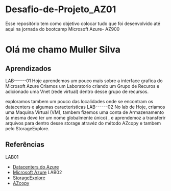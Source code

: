 # Desafio-de-Projeto_AZ01
Esse repositório tem como objetivo colocar tudo que foi desenvolvido até aqui  na jornada do bootcamp Microsoft Azure- AZ900

# Olá me chamo Muller Silva

## Aprendizados
LAB------01
Hoje aprendemos um pouco mais sobre a interface grafica do Microsoft Azure 
Criamos um Laboratorio criando um Grupo de Recuros e adicionado uma Vnet (rede virtual) dentro desse grupo de recursos. 

exploramos tambem um pouco das localidades onde se encontram os datacenters e algumas caracteristicas 
LAB------02 
No lab de Hoje, criamos uma Maquina Virtual (VM), tambem fizemos uma conta de Armazenamento (a mesma deve ter um nome globalmente único) , e aprendemoz a transferir arquivos para dentro desse storage atravéz do método AZcopy e tambem pelo StorageExplore.

## Referências
LAB01 
 - [Datacenters do Azure](https://datacenters.microsoft.com/globe/explore)
 - [Microsoft Azure](https://portal.azure.com/#home)
LAB02 
 - [StorageExplore](https://azure.microsoft.com/pt-br/products/storage/storage-explorer)
 - [AZcopy](https://learn.microsoft.com/en-us/azure/storage/common/storage-use-azcopy-v10?tabs=dnf)
